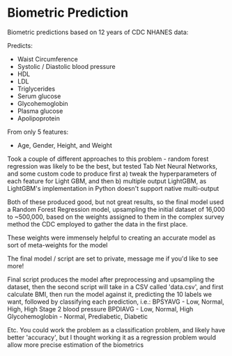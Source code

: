 # Biometric Prediction
Biometric predictions based on 12 years of CDC NHANES data:

Predicts: 
- Waist Circumference 
- Systolic / Diastolic blood pressure
- HDL
- LDL
- Triglycerides
- Serum glucose
- Glycohemoglobin
- Plasma glucose
- Apolipoprotein

From only 5 features:
- Age, Gender, Height, and Weight

Took a couple of different approaches to this problem - random forest regression was likely to be the best, but tested Tab Net Neural Networks, and some custom code to produce first a) tweak the hyperparameters of each feature for Light GBM, and then b) multiple output LightGBM, as LightGBM's implementation in Python doesn't support native multi-output

Both of these produced good, but not great results, so the final model used a Random Forest Regression model, upsampling the initial dataset of 16,000 to ~500,000, based on the weights assigned to them in the complex survey method the CDC employed to gather the data in the first place.

These weights were immensely helpful to creating an accurate model as sort of meta-weights for the model

The final model / script are set to private, message me if you'd like to see more!

Final script produces the model after preprocessing and upsampling the dataset, then the second script will take in a CSV called 'data.csv', and first calculate BMI, then run the model against it, predicting the 10 labels we want, followed by classifying each prediction, i.e.:
BPSYAVG - Low, Normal, High, High Stage 2 blood pressure
BPDIAVG - Low, Normal, High
Glycohemoglobin - Normal, Prediabetic, Diabetic

Etc. You could work the problem as a classification problem, and likely have better 'accuracy', but I thought working it as a regression problem would allow more precise estimation of the biometrics

 
